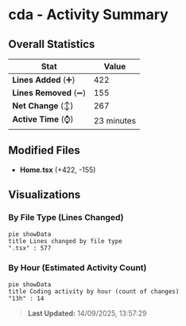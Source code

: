 # cda - Activity Summary 

## Overall Statistics

| Stat                   | Value                                                             |
| ---------------------- | ----------------------------------------------------------------- |
| **Lines Added** (➕)   | 422                                          |
| **Lines Removed** (➖) | 155                                        |
| **Net Change** (↕)    | 267                |
| **Active Time** (⌚)   | 23 minutes |


## Modified Files
- **Home.tsx** (+422, -155)

## Visualizations

### By File Type (Lines Changed)

```mermaid
pie showData
title Lines changed by file type
".tsx" : 577
```

### By Hour (Estimated Activity Count)

```mermaid
pie showData
title Coding activity by hour (count of changes)
"13h" : 14
```


> **Last Updated:** 14/09/2025, 13:57:29
